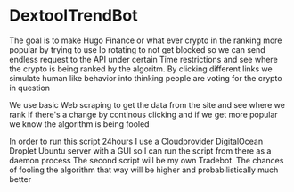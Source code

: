 # DextoolTrendBot
The goal is to make Hugo Finance or what ever crypto in the ranking more popular by trying to use Ip rotating to not get blocked so we can send endless request to the API under certain 
Time restrictions and see where the crypto is being ranked by the algoritm. By clicking different links we simulate human like behavior into thinking people are voting for 
the crypto in question

We use basic Web scraping to get the data from the site and see where we rank
If there's a change by continous clicking and if  we get more popular we know the algorithm is being fooled


In order to run this script 24hours I use a Cloudprovider DigitalOcean Droplet Ubuntu server with a GUI so I can run the script from there as a daemon process
The second script will be my own Tradebot. The chances of fooling the algorithm that way will be higher and probabilistically much better
